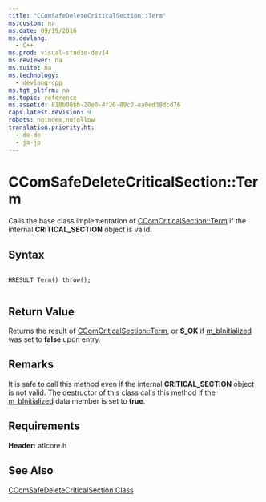 ```yaml
---
title: "CComSafeDeleteCriticalSection::Term"
ms.custom: na
ms.date: 09/19/2016
ms.devlang: 
  - C++
ms.prod: visual-studio-dev14
ms.reviewer: na
ms.suite: na
ms.technology: 
  - devlang-cpp
ms.tgt_pltfrm: na
ms.topic: reference
ms.assetid: 818b08bb-20e0-4f20-89c2-ea0ed38dcd76
caps.latest.revision: 9
robots: noindex,nofollow
translation.priority.ht: 
  - de-de
  - ja-jp
---
```

# CComSafeDeleteCriticalSection::Term
Calls the base class implementation of [CComCriticalSection::Term](../vs140/CComCriticalSection--Term.md) if the internal **CRITICAL_SECTION** object is valid.  
  
## Syntax  
  
```  
  
HRESULT Term() throw();  
  
```  
  
## Return Value  
 Returns the result of [CComCriticalSection::Term](../vs140/CComCriticalSection--Term.md), or **S_OK** if [m_bInitialized](../vs140/CComSafeDeleteCriticalSection--m_bInitialized.md) was set to **false** upon entry.  
  
## Remarks  
 It is safe to call this method even if the internal **CRITICAL_SECTION** object is not valid. The destructor of this class calls this method if the [m_bInitialized](../vs140/CComSafeDeleteCriticalSection--m_bInitialized.md) data member is set to **true**.  
  
## Requirements  
 **Header:** atlcore.h  
  
## See Also  
 [CComSafeDeleteCriticalSection Class](../vs140/CComSafeDeleteCriticalSection-Class.md)